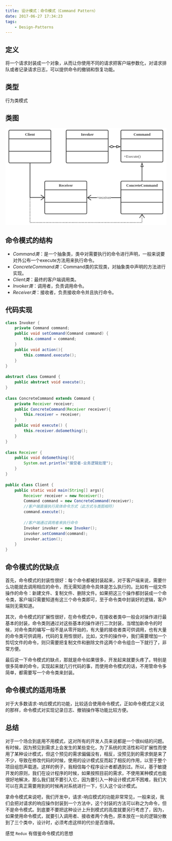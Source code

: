 ```yaml
---
title: 设计模式：命令模式（Command Pattern）
date: 2017-06-27 17:34:23
tags:
    - Design-Patterns
---
```


## 定义
将一个请求封装成一个对象，从而让你使用不同的请求把客户端参数化，对请求排队或者记录请求日志，可以提供命令的撤销和恢复功能。

## 类型
行为类模式

## 类图
![Command Pattern](./CommandPattern/CommandPattern.png)

## 命令模式的结构
* *Command类*：是一个抽象类，类中对需要执行的命令进行声明，一般来说要对外公布一个execute方法用来执行命令。
* *ConcreteCommand类*：Command类的实现类，对抽象类中声明的方法进行实现。
* *Client类*：最终的客户端调用类。
* *Invoker类*：调用者，负责调用命令。
* *Receiver类*：接收者，负责接收命令并且执行命令。

## 代码实现
```java
class Invoker {  
    private Command command;  
    public void setCommand(Command command) {  
        this.command = command;  
    }  
    public void action(){  
        this.command.execute();  
    }  
}  

abstract class Command {  
    public abstract void execute();  
}  

class ConcreteCommand extends Command {  
    private Receiver receiver;  
    public ConcreteCommand(Receiver receiver){  
        this.receiver = receiver;  
    }  
    public void execute() {  
        this.receiver.doSomething();  
    }  
}  

class Receiver {  
    public void doSomething(){  
        System.out.println("接受者-业务逻辑处理");  
    }  
}  

public class Client {  
    public static void main(String[] args){  
        Receiver receiver = new Receiver();  
        Command command = new ConcreteCommand(receiver);  
        //客户端直接执行具体命令方式（此方式与类图相符）  
        command.execute();  

        //客户端通过调用者来执行命令  
        Invoker invoker = new Invoker();  
        invoker.setCommand(command);  
        invoker.action();  
    }  
}  
```

## 命令模式的优缺点
首先，命令模式的封装性很好：每个命令都被封装起来，对于客户端来说，需要什么功能就去调用相应的命令，而无需知道命令具体是怎么执行的。比如有一组文件操作的命令：新建文件、复制文件、删除文件。如果把这三个操作都封装成一个命令类，客户端只需要知道有这三个命令类即可，至于命令类中封装好的逻辑，客户端则无需知道。

其次，命令模式的扩展性很好，在命令模式中，在接收者类中一般会对操作进行最基本的封装，命令类则通过对这些基本的操作进行二次封装，当增加新命令的时候，对命令类的编写一般不是从零开始的，有大量的接收者类可供调用，也有大量的命令类可供调用，代码的复用性很好。比如，文件的操作中，我们需要增加一个剪切文件的命令，则只需要把复制文件和删除文件这两个命令组合一下就行了，非常方便。

最后说一下命令模式的缺点，那就是命令如果很多，开发起来就要头疼了。特别是很多简单的命令，实现起来就几行代码的事，而使用命令模式的话，不用管命令多简单，都需要写一个命令类来封装。

## 命令模式的适用场景
对于大多数请求-响应模式的功能，比较适合使用命令模式，正如命令模式定义说的那样，命令模式对实现记录日志、撤销操作等功能比较方便。

## 总结
对于一个场合到底用不用模式，这对所有的开发人员来说都是一个很纠结的问题。有时候，因为预见到需求上会发生的某些变化，为了系统的灵活性和可扩展性而使用了某种设计模式，但这个预见的需求偏偏没有，相反，没预见到的需求倒是来了不少，导致在修改代码的时候，使用的设计模式反而起了相反的作用，以至于整个项目组怨声载道。这样的例子，我相信每个程序设计者都遇到过。所以，基于敏捷开发的原则，我们在设计程序的时候，如果按照目前的需求，不使用某种模式也能很好地解决，那么我们就不要引入它，因为要引入一种设计模式并不困难，我们大可以在真正需要用到的时候再对系统进行一下，引入这个设计模式。

拿命令模式来说吧，我们开发中，请求-响应模式的功能非常常见，一般来说，我们会把对请求的响应操作封装到一个方法中，这个封装的方法可以称之为命令，但不是命令模式。到底要不要把这种设计上升到模式的高度就要另行考虑了，因为，如果使用命令模式，就要引入调用者、接收者两个角色，原本放在一处的逻辑分散到了三个类中，设计时，必须考虑这样的代价是否值得。

感觉 `Redux` 有借鉴命令模式的思想

